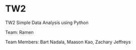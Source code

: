 # TW2
TW2 Simple Data Analysis using Python

Team: Ramen

Team Members: Bart Nadala, Maason Kao, Zachary Jeffreys
